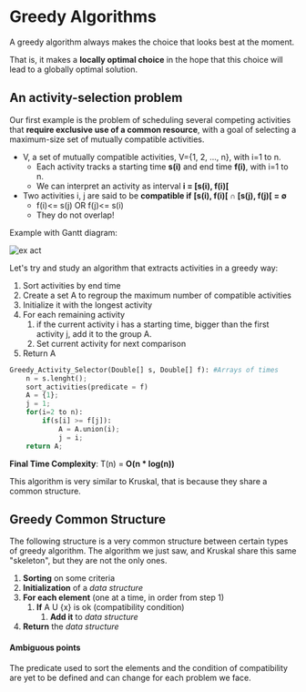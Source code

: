 # Greedy Algorithms
A greedy algorithm always makes the choice that looks best at
the moment. 

That is, it makes a **locally optimal choice** in the hope that this choice
will lead to a globally optimal solution.

## An activity-selection problem
Our first example is the problem of scheduling several competing activities that 
**require exclusive use of a common resource**, with a goal of selecting a maximum-size
set of mutually compatible activities.
* V, a set of mutually compatible activities, V={1, 2, ..., n}, with i=1 to n.
  * Each activity tracks a starting time **s(i)** and end time **f(i)**, with i=1 to n.
  * We can interpret an activity as interval **i = [s(i), f(i)[**
* Two activities i, j are said to be **compatible if**
**[s(i), f(i)[ ∩ [s(j), f(j)[ = ∅**
  * f(i)<= s(j) OR f(j)<= s(i)
  * They do not overlap!

Example with Gantt diagram:

![ex act](https://github.com/PayThePizzo/DataStrutucures-Algorithms/blob/main/Resources/exact.png?raw=TRUE)

Let's try and study an algorithm that extracts activities in a greedy way:
1) Sort activities by end time
2) Create a set A to regroup the maximum number of compatible activities
3) Initialize it with the longest activity
4) For each remaining activity
   1) if the current activity i has a starting time, bigger than the first activity j,
   add it to the group A.
   2) Set current activity for next comparison
5) Return A

```python
Greedy_Activity_Selector(Double[] s, Double[] f): #Arrays of times
    n = s.lenght(); 
    sort_activities(predicate = f) 
    A = {1}; 
    j = 1;
    for(i=2 to n):
        if(s[i] >= f[j]):
            A = A.union(i);
            j = i;
    return A;
```
**Final Time Complexity**: T(n) = **O(n * log(n))**

This algorithm is very similar to Kruskal, that is because they
share a common structure. 

## Greedy Common Structure
The following structure is a very common structure between certain types of greedy algorithm.
The algorithm we just saw, and Kruskal share this same "skeleton", but they are not the only ones.
1) **Sorting** on some criteria
2) **Initialization** of a _data structure_
3) **For each element** (one at a time, in order from step 1)
   1) **If** A U {x} is ok (compatibility condition) 
      1) **Add it**  to _data structure_
4) **Return** the _data structure_

#### Ambiguous points
The predicate used to sort the elements and the condition of compatibility are yet
to be defined and can change for each problem we face.
 




